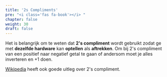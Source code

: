 ```yaml
---
title: '2s Compliments'
pre: "<i class='fas fa-book'></i> "
chapter: false
weight: 30
draft: false
---
```


Het is belangrijk om te weten dat **2's compliment** wordt gebruikt zodat ge met **dezelfde hardware** kan **optellen** als **aftrekken**. Om bij 2's compliment van een positief naar negatief getal te gaan of andersom moet je alles inverteren en +1 doen.

[Wikipedia](https://en.wikipedia.org/wiki/Two%27s_complement) heeft ook goede uitleg over 2's compliment.